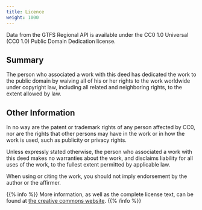 ```yaml
---
title: Licence 
weight: 1000
---
```


Data from the GTFS Regional API is available under the CC0 1.0 Universal (CC0 1.0) Public Domain Dedication license.

## Summary

The person who associated a work with this deed has dedicated the work to the public domain by waiving all of his or her
rights to the work worldwide under copyright law, including all related and neighboring rights, to the extent allowed by
law.

## Other Information

In no way are the patent or trademark rights of any person affected by CC0, nor are the rights that other persons may
have in the work or in how the work is used, such as publicity or privacy rights.

Unless expressly stated otherwise, the person who associated a work with this deed makes no warranties about the work,
and disclaims liability for all uses of the work, to the fullest extent permitted by applicable law.

When using or citing the work, you should not imply endorsement by the author or the affirmer.

{{% info %}} 
More information, as well as the complete license text, can be found at 
[the creative commons website](https://creativecommons.org/publicdomain/zero/1.0/deed.en).
{{% /info %}} 